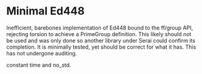 # Minimal Ed448

Inefficient, barebones implementation of Ed448 bound to the ff/group API,
rejecting torsion to achieve a PrimeGroup definition. This likely should not be
used and was only done so another library under Serai could confirm its
completion. It is minimally tested, yet should be correct for what it has. This
has not undergone auditing.

constant time and no_std.
